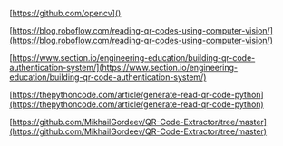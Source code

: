 [https://github.com/opencv]()

[https://blog.roboflow.com/reading-qr-codes-using-computer-vision/](https://blog.roboflow.com/reading-qr-codes-using-computer-vision/)

[https://www.section.io/engineering-education/building-qr-code-authentication-system/](https://www.section.io/engineering-education/building-qr-code-authentication-system/)

[https://thepythoncode.com/article/generate-read-qr-code-python](https://thepythoncode.com/article/generate-read-qr-code-python)

[https://github.com/MikhailGordeev/QR-Code-Extractor/tree/master](https://github.com/MikhailGordeev/QR-Code-Extractor/tree/master)
